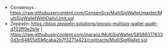 * Consensys : https://raw.githubusercontent.com/ConsenSys/MultiSigWallet/master/MultiSigWalletWithDailyLimit.sol
* Zeppelin: https://blog.zeppelin.solutions/gnosis-multisig-wallet-audit-d702ff0e2b1e | https://raw.githubusercontent.com/maraoz/MultiSigWallet/585863178330d3c64855d596caba2b7f3271a423/contracts/MultiSigWallet.sol
